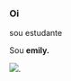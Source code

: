 ### Oi 
sou estudante 

Sou **emily.**


![](https://media.tenor.com/05wfMK_Skb8AAAAj/hasher-happy-sticker.gif).

